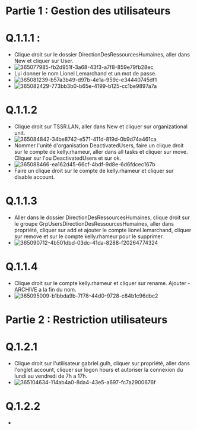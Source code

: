 # Partie 1 : Gestion des utilisateurs

# Q.1.1.1 :

* Clique droit sur le dossier DirectionDesRessourcesHumaines, aller dans New et cliquer sur User.
* ![365077985-fb2d951f-3a68-43f3-a7f8-859e79fb28ec](https://github.com/user-attachments/assets/08814922-4640-43ee-b1df-13453b690888)
* Lui donner le nom Lionel Lemarchand et un mot de passe.
* ![365081239-b57a3b49-d97b-4e1a-959c-e34440745df1](https://github.com/user-attachments/assets/a97eb426-0aad-4744-bf1c-2a2ea67b3181)
* ![365082429-773bb3b0-b65e-4199-b125-cc1be9897a7a](https://github.com/user-attachments/assets/395bbfcb-4888-4540-b530-47f7403e998b)

# Q.1.1.2
* Clique droit sur TSSR.LAN, aller dans New et cliquer sur organizational unit.
* ![365084842-34be8742-e571-411d-819d-0b9d74a461ca](https://github.com/user-attachments/assets/7f875c95-1eac-4ac5-ba0c-915c8dfdd65c)
* Nommer l'unité d'organisation DeactivatedUsers, faire un clique droit sur le compte de kelly.rhameur, aller dans all tasks et cliquer sur move. Cliquer sur l'ou DeactivatedUsers et sur ok.
* ![365088466-ea162d45-66cf-4bdf-9d8e-6d6fdcec167b](https://github.com/user-attachments/assets/e299eb5e-ea96-41a9-af28-1152a8c3f729)
* Faire un clique droit sur le compte de kelly.rhameur et cliquer sur disable account.

# Q.1.1.3
* Aller dans le dossier DirectionDesRessourcesHumaines, clique droit sur le groupe GrpUsersDirectionDesRessourcesHumaines, aller dans propriété, cliquer sur add et ajouter le compte lionel.lemarchand, cliquer sur remove et sur le compte kelly.rhameur pour le supprimer.
* ![365090712-4b501dbd-03dc-41da-8288-f20264774324](https://github.com/user-attachments/assets/249b845d-e70c-4841-b680-89309317b8a1)

# Q.1.1.4
* Clique droit sur le compte kelly.rhameur et cliquer sur rename. Ajouter -ARCHIVE a la fin du nom.
* ![365095009-b1bbda9b-7f78-44d0-9728-c84b1c96dbc2](https://github.com/user-attachments/assets/b46539a9-4a09-4991-ba5b-9ae7dc9d13f0)

# Partie 2 : Restriction utilisateurs

# Q.1.2.1 
* Clique droit sur l'utilisateur gabriel.gulh, cliquer sur propriété, aller dans l'onglet account, cliquer sur logon hours et autoriser la connexion du lundi au vendredi de 7h a 17h.
* ![365104634-114ab4a0-8da4-43e5-a697-fc7a2900676f](https://github.com/user-attachments/assets/203b9d5a-36fc-47f1-897d-614a8785d00d)

# Q.1.2.2
* 











